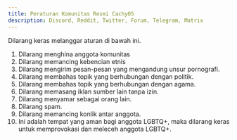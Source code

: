 ```yaml
---
title: Peraturan Komunitas Resmi CachyOS
description: Discord, Reddit, Twitter, Forum, Telegram, Matrix
---
```


Dilarang keras melanggar aturan di bawah ini.

1. Dilarang menghina anggota komunitas
2. Dilarang memancing kebencian etnis
3. Dilarang mengirim pesan-pesan yang mengandung unsur pornografi.
4. Dilarang membahas topik yang berhubungan dengan politik.
5. Dilarang membahas topik yang berhubungan dengan agama.
6. Dilarang memasang iklan sumber lain tanpa izin.
7. Dilarang menyamar sebagai orang lain.
8. Dilarang spam.
9. Dilarang memancing konlik antar anggota.
10. Ini adalah tempat yang aman bagi anggota LGBTQ+, maka dilarang keras untuk memprovokasi dan meleceh anggota LGBTQ+.

